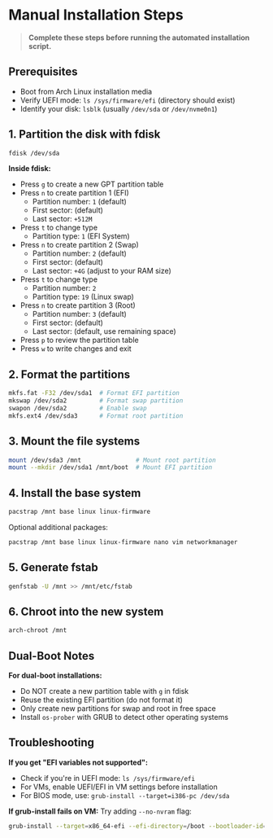 # Manual Installation Steps

> **Complete these steps before running the automated installation script.**

## Prerequisites

- Boot from Arch Linux installation media
- Verify UEFI mode: `ls /sys/firmware/efi` (directory should exist)
- Identify your disk: `lsblk` (usually `/dev/sda` or `/dev/nvme0n1`)

## 1. Partition the disk with fdisk

```bash
fdisk /dev/sda
```

**Inside fdisk:**

- Press `g` to create a new GPT partition table
- Press `n` to create partition 1 (EFI)
  - Partition number: `1` (default)
  - First sector: (default)
  - Last sector: `+512M`
- Press `t` to change type
  - Partition type: `1` (EFI System)
- Press `n` to create partition 2 (Swap)
  - Partition number: `2` (default)
  - First sector: (default)
  - Last sector: `+4G` (adjust to your RAM size)
- Press `t` to change type
  - Partition number: `2`
  - Partition type: `19` (Linux swap)
- Press `n` to create partition 3 (Root)
  - Partition number: `3` (default)
  - First sector: (default)
  - Last sector: (default, use remaining space)
- Press `p` to review the partition table
- Press `w` to write changes and exit

## 2. Format the partitions

```bash
mkfs.fat -F32 /dev/sda1  # Format EFI partition
mkswap /dev/sda2         # Format swap partition
swapon /dev/sda2         # Enable swap
mkfs.ext4 /dev/sda3      # Format root partition
```

## 3. Mount the file systems

```bash
mount /dev/sda3 /mnt               # Mount root partition
mount --mkdir /dev/sda1 /mnt/boot  # Mount EFI partition
```

## 4. Install the base system

```bash
pacstrap /mnt base linux linux-firmware
```

Optional additional packages:

```bash
pacstrap /mnt base linux linux-firmware nano vim networkmanager
```

## 5. Generate fstab

```bash
genfstab -U /mnt >> /mnt/etc/fstab
```

## 6. Chroot into the new system

```bash
arch-chroot /mnt
```

## Dual-Boot Notes

**For dual-boot installations:**

- Do NOT create a new partition table with `g` in fdisk
- Reuse the existing EFI partition (do not format it)
- Only create new partitions for swap and root in free space
- Install `os-prober` with GRUB to detect other operating systems

## Troubleshooting

**If you get "EFI variables not supported":**

- Check if you're in UEFI mode: `ls /sys/firmware/efi`
- For VMs, enable UEFI/EFI in VM settings before installation
- For BIOS mode, use: `grub-install --target=i386-pc /dev/sda`

**If grub-install fails on VM:**
Try adding `--no-nvram` flag:

```bash
grub-install --target=x86_64-efi --efi-directory=/boot --bootloader-id=GRUB --no-nvram
```
